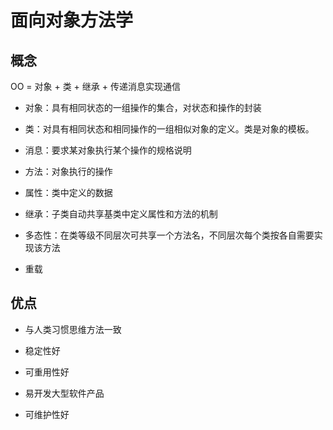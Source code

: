 # 面向对象方法学

## 概念

OO = 对象 + 类 + 继承 + 传递消息实现通信

* 对象：具有相同状态的一组操作的集合，对状态和操作的封装

* 类：对具有相同状态和相同操作的一组相似对象的定义。类是对象的模板。

* 消息：要求某对象执行某个操作的规格说明

* 方法：对象执行的操作

* 属性：类中定义的数据

* 继承：子类自动共享基类中定义属性和方法的机制

* 多态性：在类等级不同层次可共享一个方法名，不同层次每个类按各自需要实现该方法

* 重载

## 优点

* 与人类习惯思维方法一致

* 稳定性好

* 可重用性好

* 易开发大型软件产品

* 可维护性好